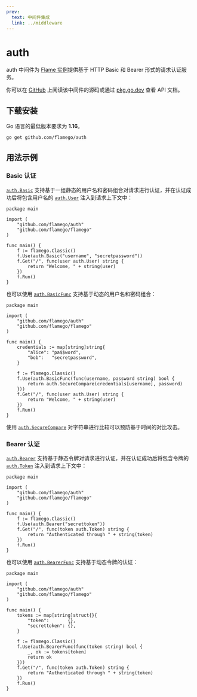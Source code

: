 ```yaml
---
prev:
  text: 中间件集成
  link: ../middleware
---
```


# auth

auth 中间件为 [Flame 实例](../core-concepts.md#实例)提供基于 HTTP Basic 和 Bearer 形式的请求认证服务。

你可以在 [GitHub](https://github.com/flamego/auth) 上阅读该中间件的源码或通过 [pkg.go.dev](https://pkg.go.dev/github.com/flamego/auth?tab=doc) 查看 API 文档。

## 下载安装

Go 语言的最低版本要求为 **1.16**。

```:no-line-numbers
go get github.com/flamego/auth
```

## 用法示例

### Basic 认证

[`auth.Basic`](https://pkg.go.dev/github.com/flamego/auth#Basic) 支持基于一组静态的用户名和密码组合对请求进行认证，并在认证成功后将包含用户名的 [`auth.User`](https://pkg.go.dev/github.com/flamego/auth#User) 注入到请求上下文中：

```go:no-line-numbers
package main

import (
	"github.com/flamego/auth"
	"github.com/flamego/flamego"
)

func main() {
	f := flamego.Classic()
	f.Use(auth.Basic("username", "secretpassword"))
	f.Get("/", func(user auth.User) string {
		return "Welcome, " + string(user)
	})
	f.Run()
}
```

也可以使用 [`auth.BasicFunc`](https://pkg.go.dev/github.com/flamego/auth#BasicFunc) 支持基于动态的用户名和密码组合：

```go:no-line-numbers{16}
package main

import (
	"github.com/flamego/auth"
	"github.com/flamego/flamego"
)

func main() {
	credentials := map[string]string{
		"alice": "pa$$word",
		"bob":   "secretpassword",
	}

	f := flamego.Classic()
	f.Use(auth.BasicFunc(func(username, password string) bool {
		return auth.SecureCompare(credentials[username], password)
	}))
	f.Get("/", func(user auth.User) string {
		return "Welcome, " + string(user)
	})
	f.Run()
}
```

使用 [`auth.SecureCompare`](https://pkg.go.dev/github.com/flamego/auth#SecureCompare) 对字符串进行比较可以预防基于时间的对比攻击。

### Bearer 认证

[`auth.Bearer`](https://pkg.go.dev/github.com/flamego/auth#Bearer) 支持基于静态令牌对请求进行认证，并在认证成功后将包含令牌的 [`auth.Token`](https://pkg.go.dev/github.com/flamego/auth#Token) 注入到请求上下文中：

```go:no-line-numbers
package main

import (
	"github.com/flamego/auth"
	"github.com/flamego/flamego"
)

func main() {
	f := flamego.Classic()
	f.Use(auth.Bearer("secrettoken"))
	f.Get("/", func(token auth.Token) string {
		return "Authenticated through " + string(token)
	})
	f.Run()
}
```

也可以使用 [`auth.BearerFunc`](https://pkg.go.dev/github.com/flamego/auth#BearerFunc) 支持基于动态令牌的认证：

```go:no-line-numbers
package main

import (
	"github.com/flamego/auth"
	"github.com/flamego/flamego"
)

func main() {
	tokens := map[string]struct{}{
		"token":       {},
		"secrettoken": {},
	}

	f := flamego.Classic()
	f.Use(auth.BearerFunc(func(token string) bool {
		_, ok := tokens[token]
		return ok
	}))
	f.Get("/", func(token auth.Token) string {
		return "Authenticated through " + string(token)
	})
	f.Run()
}
```
